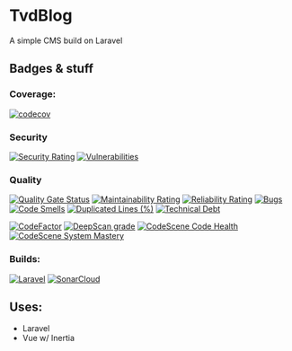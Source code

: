 #  TvdBlog
A simple CMS build on Laravel

## Badges & stuff
### Coverage:
[![codecov](https://codecov.io/gh/TimvandenBelt/TvdBlog/branch/master/graph/badge.svg?token=930TDDOD07)](https://codecov.io/gh/TimvandenBelt/TvdBlog)
### Security
[![Security Rating](https://sonarcloud.io/api/project_badges/measure?project=TvdBlog&metric=security_rating)](https://sonarcloud.io/dashboard?id=TvdBlog) [![Vulnerabilities](https://sonarcloud.io/api/project_badges/measure?project=TvdBlog&metric=vulnerabilities)](https://sonarcloud.io/dashboard?id=TvdBlog)
### Quality
[![Quality Gate Status](https://sonarcloud.io/api/project_badges/measure?project=TvdBlog&metric=alert_status)](https://sonarcloud.io/dashboard?id=TvdBlog)  [![Maintainability Rating](https://sonarcloud.io/api/project_badges/measure?project=TvdBlog&metric=sqale_rating)](https://sonarcloud.io/dashboard?id=TvdBlog) [![Reliability Rating](https://sonarcloud.io/api/project_badges/measure?project=TvdBlog&metric=reliability_rating)](https://sonarcloud.io/dashboard?id=TvdBlog) [![Bugs](https://sonarcloud.io/api/project_badges/measure?project=TvdBlog&metric=bugs)](https://sonarcloud.io/dashboard?id=TvdBlog) [![Code Smells](https://sonarcloud.io/api/project_badges/measure?project=TvdBlog&metric=code_smells)](https://sonarcloud.io/dashboard?id=TvdBlog) [![Duplicated Lines (%)](https://sonarcloud.io/api/project_badges/measure?project=TvdBlog&metric=duplicated_lines_density)](https://sonarcloud.io/dashboard?id=TvdBlog) [![Technical Debt](https://sonarcloud.io/api/project_badges/measure?project=TvdBlog&metric=sqale_index)](https://sonarcloud.io/dashboard?id=TvdBlog)

[![CodeFactor](https://www.codefactor.io/repository/github/timvandenbelt/tvdblog/badge)](https://www.codefactor.io/repository/github/timvandenbelt/tvdblog) [![DeepScan grade](https://deepscan.io/api/teams/11076/projects/16511/branches/360683/badge/grade.svg)](https://deepscan.io/dashboard#view=project&tid=11076&pid=16511&bid=360683) [![CodeScene Code Health](https://codescene.io/projects/14587/status-badges/code-health)](https://codescene.io/projects/14587) [![CodeScene System Mastery](https://codescene.io/projects/14587/status-badges/system-mastery)](https://codescene.io/projects/14587)
### Builds:
[![Laravel](https://github.com/TimvandenBelt/TvdBlog/actions/workflows/laravel.yml/badge.svg)](https://github.com/TimvandenBelt/TvdBlog/actions/workflows/laravel.yml) [![SonarCloud](https://github.com/TimvandenBelt/TvdBlog/actions/workflows/sonarcloud.yml/badge.svg)](https://github.com/TimvandenBelt/TvdBlog/actions/workflows/sonarcloud.yml)

## Uses:
- Laravel
- Vue w/ Inertia
